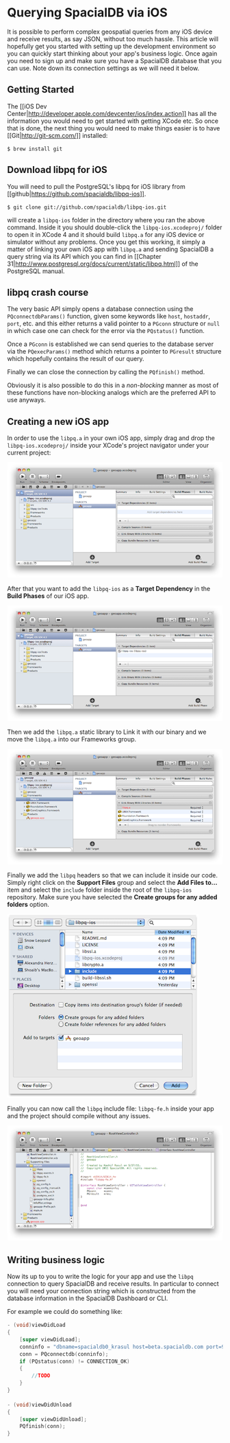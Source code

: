# Querying SpacialDB via iOS

It is possible to perform complex geospatial queries from any iOS device and receive results, as say JSON, without too much hassle. This article will hopefully get you started with setting up the development environment so you can quickly start thinking about your app's business logic. Once again you need to sign up and make sure you have a SpacialDB database that you can use. Note down its connection settings as we will need it below.

## Getting Started

The [[iOS Dev Center|http://developer.apple.com/devcenter/ios/index.action]] has all the information you would need to get started with getting XCode etc. So once that is done, the next thing you would need to make things easier is to have [[Git|http://git-scm.com/]] installed:

```console
$ brew install git
```

## Download libpq for iOS

You will need to pull the PostgreSQL's libpq for iOS library from [[github|https://github.com/spacialdb/libpq-ios]].

```console
$ git clone git://github.com/spacialdb/libpq-ios.git
```

will create a `libpq-ios` folder in the directory where you ran the above command. Inside it you should double-click the `libpq-ios.xcodeproj/` folder to open it in XCode 4 and it should build `libpq.a` for any iOS device or simulator without any problems. Once you get this working, it simply a matter of linking your own iOS app with `libpq.a` and sending SpacialDB a query string via its API which you can find in [[Chapter 31|http://www.postgresql.org/docs/current/static/libpq.html]] of the PostgreSQL manual.

## libpq crash course

The very basic API simply opens a database connection using the `PQconnectdbParams()` function, given some keywords like `host`, `hostaddr`, `port`, etc. and this either returns a valid pointer to a `PGconn` structure or `null` in which case one can check for the error via the `PQstatus()` function. 

Once a `PGconn` is established we can send queries to the database server via the `PQexecParams()` method which returns a pointer to `PGresult` structure which hopefully contains the result of our query. 

Finally we can close the connection by calling the `PQfinish()` method. 

Obviously it is also possible to do this in a *non-blocking* manner as most of these functions have non-blocking analogs which are the preferred API to use anyways.

## Creating a new iOS app

In order to use the `libpq.a` in your own iOS app, simply drag and drop the `libpq-ios.xcodeproj/` inside your XCode's project navigator under your current project:

![XCode-1](/img/xcode-1.png)

After that you want to add the `libpq-ios` as a **Target Dependency** in the **Build Phases** of our iOS app.

![XCode-2](/img/xcode-2.png)

Then we add the `libpq.a` static library to Link it with our binary and we move the `libpq.a` into our Frameworks group.

![XCode-3](/img/xcode-3.png)


Finally we add the `libpq` headers so that we can include it inside our code. Simply right click on the **Support Files** group and select the **Add Files to...** item and select the `include` folder inside the root of the  `libpq-ios` repository. Make sure you have selected the **Create groups for any added folders** option.

![XCode-4](/img/xcode-4.png)


Finally you can now call the `libpq` include file: `libpq-fe.h`  inside your app and the project should compile without any issues.

![XCode-5](/img/xcode-5.png)

## Writing business logic

Now its up to you to write the logic for your app and use the `libpq` connection to query SpacialDB and receive  results. In particular to connect you will need your connection string which is constructed from the database information in the SpacialDB Dashboard or CLI.

For example we could do something like:

```objective-c
- (void)viewDidLoad
{
    [super viewDidLoad];
    conninfo = "dbname=spacialdb0_krasul host=beta.spacialdb.com port=9999 user=krasul password=mypasswd";
    conn = PQconnectdb(conninfo);
    if (PQstatus(conn) != CONNECTION_OK)
    {
        //TODO
    }
}

- (void)viewDidUnload
{
    [super viewDidUnload];
    PQfinish(conn);
}
```